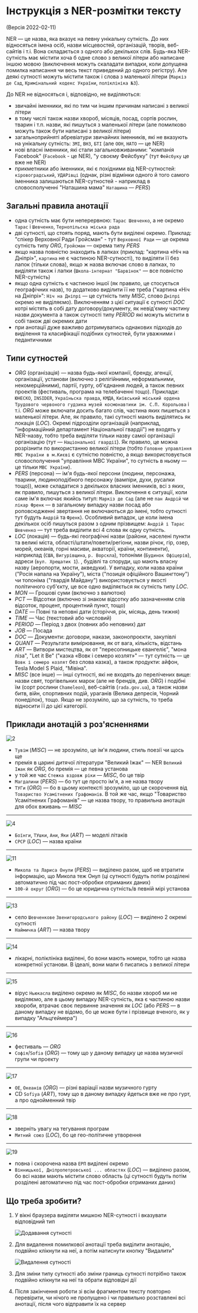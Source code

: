 # Інструкція з NER-розмітки тексту

(Версія 2022-02-11)

NER — це назва, яка вказує на певну унікальну сутність. До них відносяться імена осіб, назви місцевостей, організацій, творів, веб-сайтів і т.і.
Вона складається з одного або декількох слів. Будь-яка NER-сутність має містити хоча б одне слово з великої літери або написане іншою мовою (виключення можуть скаладати випадки, коли допущена помилка написання чи весь текст приведений до одного регістру). Але деякі сутності можуть містити також і слова з маленької літери (`Маркіз де Сад`, `Кримінальний кодекс України`, `поліклініка №3`).

До NER не відносяться і, відповідно, не виділяються:

- звичайні іменники, які по тим чи іншим причинам написані з великої літери
- в тому числі також назви хвороб, місяців, посад, сортів рослин, тварин і т.п. назви, які пишуться з маленької літери (але помилково можуть також бути написані з великої літери)
- загальноприйняті абревіатури звичайних іменників, які не вказують на унікальну сутність: `ЗМІ`, `ВНЗ`, `БТІ` (але `ООН`, `НАТО` — це NER)
- нові власні іменники, які стали загальновживаними: "компанія Facebook" (`Facebook` - це NER), "у своєму Фейсбуку" (тут `Фейсбуку` це вже не NER)
- прикметники або іменники, які є похідними від NER-сутностей: `кіровоградський`, `УДАРівці` (однак, різні відмінки одного й того самого іменника залишаються NER-сутностей - наприклад в словосполученні "Наташина мама" `Наташина` — *PERS*) 


## Загальні правила анотації

- одна сутність має бути неперервною: `Тарас Шевченко`, а не окремо `Тарас` і `Шевченко`, `Тернопільска міська рада`
- дві сутності, що стоять поряд, мають бути виділені окремо. Приклад: "спікер Верховної Ради Гройсман" - тут `Верховної Ради` — це окрема сутність типу *ORG*, `Гройсман` — окрема типу *PERS* 
- якщо назва повністю знаходить в лапках (приклад: "картина «Ніч на Дніпрі»", `картина` не є частиною NER-сутності), то виділяти її без лапок (тільки слова), якщо ж назва включає слово в лапках, то виділяти також і лапки (`Школа-інтернат "Барвінок"` — все повністю NER-сутність)
- якщо одна сутність є частиною іншої (як правило, це стосується географічних назв), то додатково виділити її не треба ("картина «Ніч на Дніпрі»": `Ніч на Дніпрі` — це сутність типу *MISC*, слово `Дніпрі` окремо не виділяємо). Виключенням з цієї ситуації є сутності *DOC* котрі містять в собі дату договору/документу, як невід'ємну частину назви документа а також сутності типу *PERIOD* які можуть містити в собі також дві окремих дати
- при анотації дуже важливо дотримуватись однакових підходів до виділення та класифікації подібних сутностей, бути уважними і педантичними


## Типи сутностей

- *ORG* (організація) — назва будь-якої компанії, бренду, агенції, організації, установи (включно з релігійними, неформальними, некомерційними), партії, гурту, об'єднання людей, а також певних проектів (фестиваль, програма на телебаченні тощо). Приклади: `ЮНЕСКО`, `INSIDER`, `Україньска правда`, `КМДА`, `Київський міський ордена Трудового червоного гудзика музей космонавтики ім. С.П. Корольова` і т.і. *ORG* може включати досить багато слів, частина яких пишеться з маленької літери. Але, як правило, такі сутності мають виділятись як локація (*LOC*). Окремі підрозділи організацій (наприклад, "інформаційний департамент Національної гвардії") не входять у NER-назву, тобто треба виділяти тільки назву самої організації організацію (тут — `Національної гвардії`). Як правило, це можна розрізнити по використанню великої літери (тобто `Головне управління МВС України в м.Києві` є сутністю повністю, а якщо використовується словосполучення "управління МВС України", то сутність в ньому — це тільки `МВС України`).
- *PERS* (персона) — ім'я будь-якої персони (людини, персонажа, тварини, людиноподібного персонажу (вампіри, духи, русалки тощо)), може складатися з декількох власних іменників, всі з яких, як правило, пишуться з великої літери. Виключення є ситуації, коли саме ім'я включає якийсь титул: `Маркіз де Сад` (але не `пан Андрій` чи `лікар Френк` — в загальному випадку назви посад або роповсюдженні звертання не включаються до імені, тобто сутності тут будуть `Андрій` та `Френк`). Особливий випадок, це коли імена декількох осіб пишуться разом з одним прізвищем: `Андрій і Тарас Шевченко` — тут треба виділити всі 4 слова як одну сутність.
- *LOC* (локація) — будь-які географічні назви (райони, населені пункти та великі міста, області/штати/повети/регіони, назви річок, гір, озер, морей, океанів, горні масиви, акваторії, країни, континенти), наприклад (`CША`, `Вигурівщина`, `р. Ворскла`), топоніми (`Будинок Офіцерів`), адреси (`вул. Хрещатик 1`). , будівлі та споруди, що мають власну назву (аеропорти, мости, акведуки). У випадку, коли назва країни ("Росія напала на Україну"), міста ("позиція офіційного Вашингтону") чи топоніма ("гвардія Майдану") використовується у якості політичного суб'єкту, це все одно виділяється як сутність типу *LOC*.
- *MON* — Грошові суми (включно з валютою)
- *PCT*	— Відсотки (включно зі знаком відсотку або зазначенням слів відсоток, процент, процентний пункт, тощо)
- *DATE* — Повні та неповні дати (сторіччя, рік, місяць, день тижня)
- *TIME* — Час (текстовий або числовий)
- *PERIOD* — Період з двох (повних або неповних) дат 
- *JOB* — Посада
- *DOC* — Документи: договори, накази, законопроєкти, закупівлі
- *QUANT* —	Результати вимірювання, як от вага, кількість, відстань
- *ART* — Витвори мистецтва, як от "пересопницьке євангеліє", "мона ліза", "Let it Be" ("казка «Вовк і семеро козлят»" — тут сутність — це `Вовк і семеро козлят` без слова казка), а також продукти: айфон, Tesla Model S Plaid, "Мівіна".
- *MISC* (все інше) — інші сутності, які не входять до перелічених вище: назви свят, торгівельних марок (але не брендів, див. *ORG*) і подібні їм (сорт рослини `Chameleon`), веб-сайтів (`rada.gov.ua`), а також назви битв, війн, спортивних подій, ураганів (Велика депресія, Чорний понеділок), тощо. Якщо не зрозуміло, що за сутність, то треба відносити її до цієї категорії.

## Приклади анотацій з роз'ясненнями

![2](2.png)

- `Тувім` (*MISC*) — не зрозуміло, це ім'я людини, стиль поезії чи щось ще
- премія в царині дитячої літератури "Великий Іжак" — NER `Великий Іжак` як *ORG*, бо премія — це певна установа
- у той же час `Стежка вздовж ріки` — *MISC*, бо це твір
- `Магдалини` (*PERS*) — бо тут це просто ім'я, а не назва твору
- `ТУГи` (*ORG*) — бо в цьому контексті зрозуміло, що це скорочення від `Товариство Усамітнених Графоманів`. В той же час, якщо "Товариство Усамітнених Графоманів" — це назва твору, то правильна анотація для обох вживань — *MISC*

---

![4](4.png)

- `Боїнги`, `ТУшки`, `Ани`, `Яки` (*ART*) — моделі літаків
- `СРСР` (*LOC*) — назва країни

---

![11](11.png)

- `Микола та Лариса Онули` (*PERS*) — виділено разом, щоб не втратити інформацію, що Микола теж Онул (ці сутності будуть потім розділені автоматично під час пост-обробки отриманих даних)
- `100-й округ` (*ORG*) — бо це юридична сутність/в певній мірі установа

---

![13](13.png)

- село `Шевченкове` `Звенигородського району` (*LOC*) — виділено 2 окремі сутності
- `Наймичка` (*ART*) — назва твору

---

![14](14.png)

- лікарні, поліклініка виділені, бо вони мають номери, тобто це назва конкретної установи. В ідеалі, вони мали б писатись з великої літери

---

![15](15.png)

- вірус `Ньюкасла` виділено окремо як *MISC*, бо назви хвороб ми не виділяємо, але в цьому випадку NER-сутність, яка є частиною назви хвороби, втрачає своє первинне значення як *LOC* (або *PERS* — в даному випадку не відомо, бо це може бути і прізвище вченого, як у випадку "Альцгеймера")

---

![16](16.png)

- фестиваль — *ORG*
- `Софія`/`Sofia` (*ORG*) — тому що у даному випадку це назва музичної групи чи проекту

---

![17](17.png)

- `ОЕ`, `Океанів` (*ORG*) — різні варіації назви музичного гурту
- CD `Sofiya` (*ART*), тому що в даному випадку йдеться вже не про гурт, а про однойменний твір

---

![18](18.png)

- зверніть увагу на тегування програм
- `Митний союз` (*LOC*), бо це гео-політичне утворення

---

![19](19.png)

- повна і скорочена назва `ЕРП` виділені окремо
- `Вінницької, Дніпропетровської ... областях` (*LOC*) — виділено разом, бо всі назви мають містити слово область (ці сутності будуть потім розділені автоматично під час пост-обробки отриманих даних)


## Що треба зробити?

1. У вікні браузера виділяти мишкою NER-сутності і вказувати відповідний тип

    ![Додавання сутності](1.png)

2. Для видалення помилкової анотації треба виділити анотацію, подвійно клікнути на неї, а потім натиснути кнопку "Видалити"

    ![Видалення сутності](12.png)
  
3. Для зміни типу сутності або зміни границь сутності потрібно також подвійно клікнути на неї та обрати відповідні дії
4. Після закінчення роботи зі всім фрагментом тексту повторно перевірити, чи нічого не пропущено і чи правильно розставлені всі анотації, після чого відправити їх на сервер
